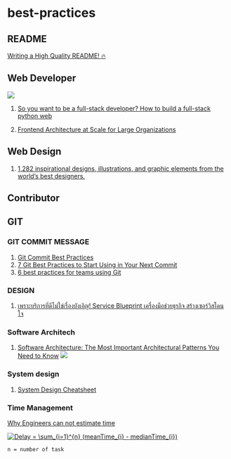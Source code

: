 # best-practices
## README
[Writing a High Quality README! 🔥](https://coderarchive.hashnode.dev/writing-a-high-quality-readme)

## Web Developer
![](https://res.cloudinary.com/practicaldev/image/fetch/s--GY9Fa-eL--/c_limit%2Cf_auto%2Cfl_progressive%2Cq_auto%2Cw_880/https://dev-to-uploads.s3.amazonaws.com/i/lya7b81ow94pniln3aif.jpg)

1. [So you want to be a full-stack developer? How to build a full-stack python web](https://speakerdeck.com/pycon2014/so-you-want-to-be-a-full-stack-developer-how-to-build-a-full-stack-python-web-application-by-kate-heddleston?slide=58)

2. [Frontend Architecture at Scale for Large Organizations](https://medium.com/swlh/frontend-architecture-in-scale-for-large-organizations-593930ed10cd)

## Web Design

1. [1,282 inspirational designs, illustrations, and graphic elements from the world’s best designers.](https://dribbble.com/tags/github?page=16&s=popular)

## Contributor

## GIT

### GIT COMMIT MESSAGE

1. [Git Commit Best Practices](https://github.com/trein/dev-best-practices/wiki/Git-Commit-Best-Practices)
2. [7 Git Best Practices to Start Using in Your Next Commit](https://sourcelevel.io/blog/7-git-best-practices-to-start-using-in-your-next-commit)
3. [6 best practices for teams using Git](https://opensource.com/article/20/7/git-best-practices)

### DESIGN
1. [เพราะบริการที่ดีไม่ใช่เรื่องบังเอิญ! Service Blueprint เครื่องมือช่วยธุรกิจ สร้างเซอร์วิสโดนใจ](https://blog.skooldio.com/service-blueprint/?utm_source=facebook&utm_medium=organic&utm_campaign=blog&utm_content=blueprint&fbclid=IwAR3DMVo-6vmzDBsPAqFxh1yKr-rrv6F_Rux6vbo4xk6CgOr36mjKC3dDEYg&_branch_match_id=713453698131390158)

### Software Architech
1. [Software Architecture: The Most Important Architectural Patterns You Need to Know](https://levelup.gitconnected.com/software-architecture-the-important-architectural-patterns-you-need-to-know-a1f5ea7e4e3d)
![](https://miro.medium.com/max/700/1*Ek-VfFxTMieiWXjQVur-iA.png)

### System design
1. [System Design Cheatsheet](https://gist.github.com/nitikornchumnankul/b9e3fab8272b92093d48dccd536d0a77)

### Time Management
[Why Engineers can not estimate time](https://medium.com/swlh/why-engineers-cannot-estimate-time-5639750df419)

<a href="https://www.codecogs.com/eqnedit.php?latex=Delay&space;=&space;\sum_{i=1}^{n}&space;(meanTime_{i}&space;-&space;medianTime_{i})" target="_blank"><img src="https://latex.codecogs.com/png.latex?Delay&space;=&space;\sum_{i=1}^{n}&space;(meanTime_{i}&space;-&space;medianTime_{i})" title="Delay = \sum_{i=1}^{n} (meanTime_{i} - medianTime_{i})" /></a>

```
n = number of task
```
